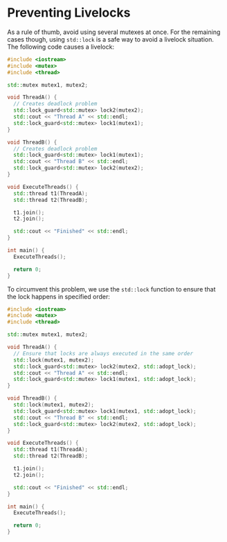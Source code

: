 # Preventing Livelocks

As a rule of thumb, avoid using several mutexes at once. For the remaining
cases though, using `std::lock` is a safe way to avoid a livelock situation. The
following code causes a livelock:

```cpp
#include <iostream>
#include <mutex>
#include <thread>

std::mutex mutex1, mutex2;

void ThreadA() {
  // Creates deadlock problem
  std::lock_guard<std::mutex> lock2(mutex2);
  std::cout << "Thread A" << std::endl;
  std::lock_guard<std::mutex> lock1(mutex1);
}

void ThreadB() {
  // Creates deadlock problem
  std::lock_guard<std::mutex> lock1(mutex1);
  std::cout << "Thread B" << std::endl;
  std::lock_guard<std::mutex> lock2(mutex2);
}

void ExecuteThreads() {
  std::thread t1(ThreadA);
  std::thread t2(ThreadB);

  t1.join();
  t2.join();

  std::cout << "Finished" << std::endl;
}

int main() {
  ExecuteThreads();

  return 0;
}
```

To circumvent this problem, we use the `std::lock` function to ensure that
the lock happens in specified order:

```cpp
#include <iostream>
#include <mutex>
#include <thread>

std::mutex mutex1, mutex2;

void ThreadA() {
  // Ensure that locks are always executed in the same order
  std::lock(mutex1, mutex2);
  std::lock_guard<std::mutex> lock2(mutex2, std::adopt_lock);
  std::cout << "Thread A" << std::endl;
  std::lock_guard<std::mutex> lock1(mutex1, std::adopt_lock);
}

void ThreadB() {
  std::lock(mutex1, mutex2);
  std::lock_guard<std::mutex> lock1(mutex1, std::adopt_lock);
  std::cout << "Thread B" << std::endl;
  std::lock_guard<std::mutex> lock2(mutex2, std::adopt_lock);
}

void ExecuteThreads() {
  std::thread t1(ThreadA);
  std::thread t2(ThreadB);

  t1.join();
  t2.join();

  std::cout << "Finished" << std::endl;
}

int main() {
  ExecuteThreads();

  return 0;
}
```

